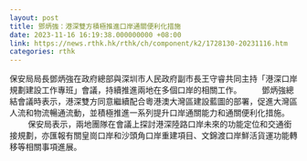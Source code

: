 ```yaml
---
layout: post
title: 鄧炳強：港深雙方積極推進口岸通關便利化措施
date: 2023-11-16 16:19:38.000000000 +08:00
link: https://news.rthk.hk/rthk/ch/component/k2/1728130-20231116.htm
categories: rthk
---
```


保安局局長鄧炳強在政府總部與深圳市人民政府副市長王守睿共同主持「港深口岸規劃建設工作專班」會議，持續推進兩地在多個口岸的相關工作。
　　 
鄧炳強總結會議時表示，港深雙方同意繼續配合粵港澳大灣區建設藍圖的部署，促進大灣區人流和物流暢通流動，並積極推進一系列提升口岸通關能力和通關便利化措施。
　　
保安局表示，兩地團隊在會議上探討港深陸路口岸未來的功能定位和交通銜接規劃，亦匯報有關皇崗口岸和沙頭角口岸重建項目、文錦渡口岸鮮活貨運功能轉移等相關事項進展。

